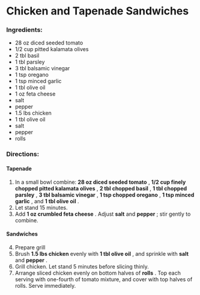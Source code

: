 # Chicken and Tapenade Sandwiches 

### Ingredients: 
* 28 oz diced seeded tomato
* 1/2 cup pitted kalamata olives
* 2 tbl basil
* 1 tbl parsley
* 3 tbl balsamic vinegar
* 1 tsp oregano
* 1 tsp minced garlic
* 1 tbl olive oil
* 1 oz feta cheese
*  salt
*  pepper
* 1.5 lbs chicken
* 1 tbl olive oil
*  salt
*  pepper
*  rolls

### Directions: 

#### Tapenade
1. In a small bowl combine: **28 oz diced seeded tomato** , **1/2 cup finely chopped pitted kalamata olives** , **2 tbl chopped basil** , **1 tbl chopped parsley** , **3 tbl balsamic vinegar** , **1 tsp chopped oregano** , **1 tsp minced garlic** , and **1 tbl olive oil** . 
2. Let stand 15 minutes. 
3. Add **1 oz crumbled feta cheese** . Adjust **salt** and **pepper** ; stir gently to combine. 



#### Sandwiches
4. Prepare grill 
5. Brush **1.5 lbs chicken** evenly with **1 tbl olive oil** , and sprinkle with **salt** and **pepper** . 
6. Grill chicken. Let stand 5 minutes before slicing thinly. 
7. Arrange sliced chicken evenly on bottom halves of **rolls** . Top each serving with one-fourth of tomato mixture, and cover with top halves of rolls. Serve immediately. 


